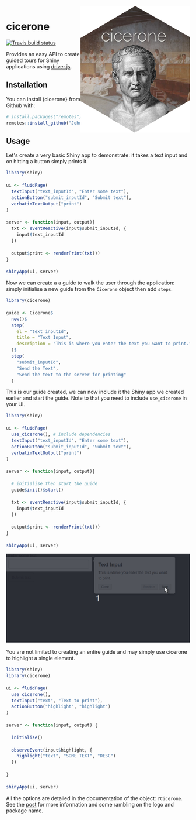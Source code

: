 <img src="./man/figures/logo.png" align = "right"/>

# cicerone 

[![Travis build status](https://travis-ci.org/JohnCoene/cicerone.svg?branch=master)](https://travis-ci.org/JohnCoene/cicerone)

Provides an easy API to create guided tours for Shiny applications using [driver.js](https://kamranahmed.info/driver.js/).

## Installation

You can install {cicerone} from Github with:

``` r
# install.packages("remotes")
remotes::install_github("JohnCoene/cicerone")
```

## Usage

Let's create a very basic Shiny app to demonstrate: it takes a text input and on hitting a button simply prints it.

```r
library(shiny)

ui <- fluidPage(
  textInput("text_inputId", "Enter some text"),
  actionButton("submit_inputId", "Submit text"),
  verbatimTextOutput("print")
)

server <- function(input, output){
  txt <- eventReactive(input$submit_inputId, {
    input$text_inputId
  })

  output$print <- renderPrint(txt())
}

shinyApp(ui, server)
```

Now we can create a a guide to walk the user through the application: simply initialise a new guide from the `Cicerone` object then add `steps`.

```r
library(cicerone)

guide <- Cicerone$
  new()$ 
  step(
    el = "text_inputId",
    title = "Text Input",
    description = "This is where you enter the text you want to print."
  )$
  step(
    "submit_inputId",
    "Send the Text",
    "Send the text to the server for printing"
  )
```

This is our guide created, we can now include it the Shiny app we created earlier and start the guide. Note to that you need to include `use_cicerone` in your UI.

```r
library(shiny)

ui <- fluidPage(
  use_cicerone(), # include dependencies
  textInput("text_inputId", "Enter some text"),
  actionButton("submit_inputId", "Submit text"),
  verbatimTextOutput("print")
)

server <- function(input, output){

  # initialise then start the guide
  guide$init()$start()

  txt <- eventReactive(input$submit_inputId, {
    input$text_inputId
  })

  output$print <- renderPrint(txt())
}

shinyApp(ui, server)
```

![](./man/figures/demo.gif)

You are not limited to creating an entire guide and may simply use cicerone to highlight a single element.

```r
library(shiny)
library(cicerone)

ui <- fluidPage(
  use_cicerone(),
  textInput("text", "Text to print"),
  actionButton("highlight", "highlight")
)

server <- function(input, output) {

  initialise()

  observeEvent(input$highlight, {
    highlight("text", "SOME TEXT", "DESC")
  })

}

shinyApp(ui, server)
```

All the options are detailed in the documentation of the object: `?Cicerone`. See the [post](https://blog.john-coene.com/posts/2019-11-20-cicerone/) for more information and some rambling on the logo and package name.
